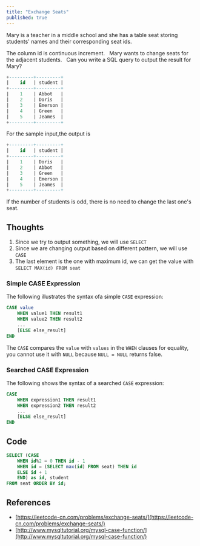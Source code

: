```yaml
---
title: "Exchange Seats"
published: true
---
```


Mary is a teacher in a middle school and she has a table seat storing students' names and their corresponding seat ids.

The column id is continuous increment.
 
Mary wants to change seats for the adjacent students.
 
Can you write a SQL query to output the result for Mary?

```SQL
+---------+---------+
|    id   | student |
+---------+---------+
|    1    | Abbot   |
|    2    | Doris   |
|    3    | Emerson |
|    4    | Green   |
|    5    | Jeames  |
+---------+---------+
```

For the sample input,the output is

```SQL
+---------+---------+
|    id   | student |
+---------+---------+
|    1    | Doris   |
|    2    | Abbot   |
|    3    | Green   |
|    4    | Emerson |
|    5    | Jeames  |
+---------+---------+
```

If the number of students is odd, there is no need to change the last one's seat.

## Thoughts

1. Since we try to output something, we will use `SELECT`
2. Since we are changing output based on different pattern, we will use `CASE`
3. The last element is the one with maximum id, we can get the value with `SELECT MAX(id)
   FROM seat`

### Simple CASE Expression

The following illustrates the syntax ofa simple `CASE` expression:

```SQL
CASE value
    WHEN value1 THEN result1
    WHEN value2 THEN result2
    ...
    [ELSE else_result]
END
```

The `CASE` compares the `value` with `values` in the `WHEN` clauses for equality, you
cannot use it with `NULL` because `NULL = NULL` returns false.

### Searched CASE Expression

The following shows the syntax of a searched `CASE` expression:

```SQL
CASE
    WHEN expression1 THEN result1
    WHEN expression2 THEN result2
    ...
    [ELSE else_result]
END
```

## Code

```SQL
SELECT (CASE
    WHEN id%2 = 0 THEN id - 1
    WHEN id = (SELECT max(id) FROM seat) THEN id
    ELSE id + 1
    END) as id, student
FROM seat ORDER BY id;
```

## References

- [https://leetcode-cn.com/problems/exchange-seats/](https://leetcode-cn.com/problems/exchange-seats/)
- [http://www.mysqltutorial.org/mysql-case-function/](http://www.mysqltutorial.org/mysql-case-function/)
